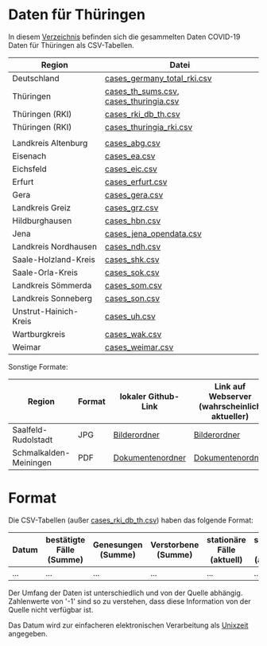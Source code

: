 # Daten für Thüringen

In diesem [Verzeichnis](/data/) befinden sich die gesammelten Daten COVID-19 Daten für Thüringen als CSV-Tabellen.

| Region                | Datei                                                                              |
|-----------------------|------------------------------------------------------------------------------------|
| Deutschland           | [cases_germany_total_rki.csv](cases_germany_total_rki.csv)                         |
| Thüringen             | [cases_th_sums.csv](cases_th_sums.csv), [cases_thuringia.csv](cases_thuringia.csv) |
| Thüringen (RKI)       | [cases_rki_db_th.csv](cases_rki_db_th.csv)                                         |
| Thüringen (RKI)       | [cases_thuringia_rki.csv](cases_thuringia_rki.csv)                                 |
|                       |                                                                                    |
| Landkreis Altenburg   | [cases_abg.csv](cases_abg.csv)                                                     |
| Eisenach              | [cases_ea.csv](cases_ea.csv)                                                       |
| Eichsfeld             | [cases_eic.csv](cases_eic.csv)                                                     |
| Erfurt                | [cases_erfurt.csv](cases_erfurt.csv)                                               |
| Gera                  | [cases_gera.csv](cases_gera.csv)                                                   |
| Landkreis Greiz       | [cases_grz.csv](cases_grz.csv)                                                     |
| Hildburghausen        | [cases_hbn.csv](cases_hbn.csv)                                                     |
| Jena                  | [cases_jena_opendata.csv](cases_jena_opendata.csv)                                 |
| Landkreis Nordhausen  | [cases_ndh.csv](cases_ndh.csv)                                                     |
| Saale-Holzland-Kreis  | [cases_shk.csv](cases_shk.csv)                                                     |
| Saale-Orla-Kreis      | [cases_sok.csv](cases_sok.csv)                                                     |
| Landkreis Sömmerda    | [cases_som.csv](cases_som.csv)                                                     |
| Landkreis Sonneberg   | [cases_son.csv](cases_son.csv)                                                     |
| Unstrut-Hainich-Kreis | [cases_uh.csv](cases_uh.csv)                                                       |
| Wartburgkreis         | [cases_wak.csv](cases_wak.csv)                                                     |
| Weimar                | [cases_weimar.csv](cases_weimar.csv)                                               |

Sonstige Formate:

| Region                 | Format | lokaler Github-Link                                            | Link auf Webserver (wahrscheinlich aktueller)                        |
|------------------------|--------|----------------------------------------------------------------|----------------------------------------------------------------------|
| Saalfeld-Rudolstadt    | JPG    | [Bilderordner](cases_slf/)                                     | [Bilderordner](https://michael-böhme.de/corona/data/cases_slf/)      |
| Schmalkalden-Meiningen | PDF    | [Dokumentenordner](cases_sm/)                                  | [Dokumentenordner](https://michael-böhme.de/corona/data/cases_sm/)   |

# Format

Die CSV-Tabellen (außer [cases_rki_db_th.csv](cases_rki_db_th.csv)) haben das folgende Format:

| Datum | bestätigte Fälle (Summe) | Genesungen (Summe) | Verstorbene (Summe) | stationäre Fälle (aktuell) | schwere Fälle (aktuell) | Quelle |
|-------|--------------------------|--------------------|---------------------|----------------------------|-------------------------|--------|
| ...   | ...                      | ...                | ...                 | ...                        | ...                     | ...    |

Der Umfang der Daten ist unterschiedlich und von der Quelle abhängig. Zahlenwerte von '-1' sind so zu verstehen, dass diese Information von der Quelle nicht verfügbar ist.

Das Datum wird zur einfacheren elektronischen Verarbeitung als [Unixzeit](https://de.wikipedia.org/wiki/Unixzeit) angegeben. 
